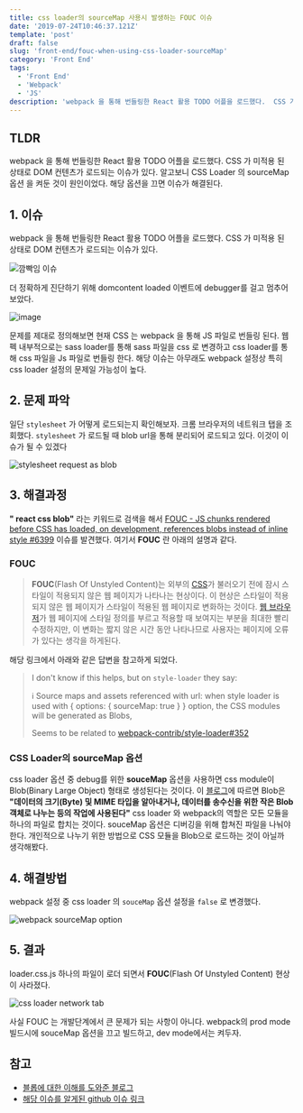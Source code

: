 ```yaml
---
title: css loader의 sourceMap 사용시 발생하는 FOUC 이슈
date: '2019-07-24T10:46:37.121Z'
template: 'post'
draft: false
slug: 'front-end/fouc-when-using-css-loader-sourceMap'
category: 'Front End'
tags:
  - 'Front End'
  - 'Webpack'
  - 'JS'
description: 'webpack 을 통해 번들링한 React 활용 TODO 어플을 로드했다.  CSS 가 미적용 된 상태로 DOM 컨텐츠가 로드되는 이슈가 있다. 알고보니 CSS Loader 의 sourceMap 옵션 을 켜둔 것이 원인이었다. 해당 옵션을 끄면 이슈가 해결된다. '
---
```


## TLDR

webpack 을 통해 번들링한 React 활용 TODO 어플을 로드했다.  CSS 가 미적용 된 상태로 DOM 컨텐츠가 로드되는 이슈가 있다. 알고보니 CSS Loader 의 sourceMap 옵션 을 켜둔 것이 원인이었다. 해당 옵션을 끄면 이슈가 해결된다. 

## 1. 이슈

webpack 을 통해 번들링한 React 활용 TODO 어플을 로드했다.  CSS 가 미적용 된 상태로 DOM 컨텐츠가 로드되는 이슈가 있다.

![깜빡임 이슈](https://user-images.githubusercontent.com/35516239/63646773-1df02080-c753-11e9-9510-8cea1a563724.gif)

더 정확하게 진단하기 위해 domcontent loaded 이벤트에 debugger를 걸고 멈추어보았다. 

![image](https://user-images.githubusercontent.com/35516239/63646722-4deaf400-c752-11e9-83b8-a509a7295de3.png)

 문제를 제대로 정의해보면 현재 CSS 는  webpack 을 통해 JS 파일로  번들링 된다. 웹펙 내부적으로는 sass loader를 통해 sass 파일을 css 로 변경하고  css loader를 통해 css 파일을 Js 파일로 번들링 한다. 해당 이슈는 아무래도 webpack 설정상 특히 css loader 설정의 문제일 가능성이 높다. 





## 2. 문제 파악 

일단 `stylesheet` 가 어떻게 로드되는지 확인해보자. 크롬 브라우저의 네트워크 탭을 조회했다. `stylesheet` 가 로드될 때 blob url을 통해 분리되어 로드되고 있다. 이것이 이슈가 될 수 있겠다

![stylesheet request as blob](https://user-images.githubusercontent.com/35516239/64843552-5f803700-d640-11e9-8873-1e526fe74a57.png)

## 3. 해결과정 

**" react css blob"** 라는 키워드로 검색을 해서  [FOUC - JS chunks rendered before CSS has loaded, on development, references blobs instead of inline style #6399](https://github.com/facebook/create-react-app/issues/6399#issuecomment-463156035) 이슈를 발견했다. 여기서 **FOUC** 란 아래의 설명과  같다. 

### FOUC

> **FOUC**(Flash Of Unstyled Content)는 외부의 [CSS](https://ko.wikipedia.org/wiki/CSS)가 불러오기 전에 잠시 스타일이 적용되지 않은 웹 페이지가 나타나는 현상이다. 이 현상은 스타일이 적용되지 않은 웹 페이지가 스타일이 적용된 웹 페이지로 변화하는 것이다. [웹 브라우저](https://ko.wikipedia.org/wiki/웹_브라우저)가 웹 페이지에 스타일 정의를 부르고 적용할 때 보여지는 부분을 최대한 빨리 수정하지만, 이 변화는 짧지 않은 시간 동안 나타나므로 사용자는 페이지에 오류가 있다는 생각을 하게된다.

해당 링크에서 아래와 같은 답변을 참고하게 되었다.

> I don't know if this helps, but on `style-loader` they say:
>
> ℹ️ Source maps and assets referenced with url: when style loader is used with { options: { sourceMap: true } } option, the CSS modules will be generated as Blobs,
>
> Seems to be related to [webpack-contrib/style-loader#352](https://github.com/webpack-contrib/style-loader/issues/352)

### CSS Loader의 sourceMap 옵션 

css loader 옵션 중 debug를 위한 **souceMap** 옵션을 사용하면 css module이 Blob(Binary Large Object) 형태로 생성된다는 것이다. 이 [블로그](https://heropy.blog/2019/02/28/blob/)에 따르면 Blob은  **"데이터의 크기(Byte) 및 MIME 타입을 알아내거나, 데이터를 송수신을 위한 작은 Blob 객체로 나누는 등의 작업에 사용된다"** css loader 와 webpack의 역할은 모든 모듈을 하나의 파일로 합치는 것이다. souceMap 옵션은 디버깅을 위해 합쳐진 파일을 나눠야 한다. 개인적으로 나누기 위한 방법으로 CSS 모듈을 Blob으로 로드하는 것이 아닐까 생각해봤다. 

## 4. 해결방법 

webpack 설정 중 css loader 의 `souceMap` 옵션 설정을 `false` 로 변경했다. 

![webpack sourceMap option](https://user-images.githubusercontent.com/35516239/64842954-b2f18580-d63e-11e9-82bd-0edddda9ed74.png)

## 5. 결과 

loader.css.js 하나의 파일이 로더 되면서 **FOUC**(Flash Of Unstyled Content) 현상이 사라졌다. 

![css loader network tab](https://user-images.githubusercontent.com/35516239/64842915-8e95a900-d63e-11e9-80e3-1644868c0614.png)

사실 FOUC 는 개발단계에서 큰 문제가 되는 사항이 아니다.  webpack의 prod mode 빌드시에 souceMap 옵션을 끄고 빌드하고, dev mode에서는 켜두자.

## 참고

- [블롭에 대한 이해를 도와준 블로그](https://heropy.blog/2019/02/28/blob/)
- [해당 이슈를 알게된 github 이슈 링크](https://github.com/facebook/create-react-app/issues/6399#issuecomment-463156035)